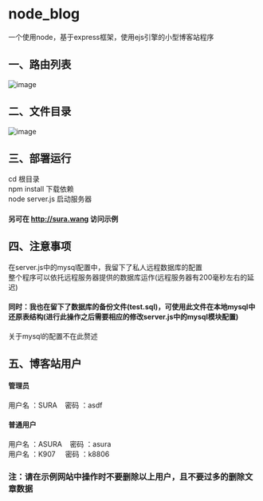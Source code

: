 # node_blog

一个使用node，基于express框架，使用ejs引擎的小型博客站程序

## 一、路由列表
![image](https://github.com/SURA907/node_blog/raw/master/router_list.png)<br>
## 二、文件目录
![image](https://github.com/SURA907/node_blog/raw/master/file_tree.png)<br>
## 三、部署运行
 cd 根目录<br>
 npm install        下载依赖<br>
 node server.js     启动服务器<br>

 #### 另可在 http://sura.wang 访问示例

## 四、注意事项
 在server.js中的mysql配置中，我留下了私人远程数据库的配置<br>
 整个程序可以依托远程服务器提供的数据库运作(远程服务器有200毫秒左右的延迟)
 #### 同时：我也在留下了数据库的备份文件(test.sql)，可使用此文件在本地mysql中还原表结构(进行此操作之后需要相应的修改server.js中的mysql模块配置)
 关于mysql的配置不在此赘述

## 五、博客站用户
 #### 管理员
 用户名 ：SURA&nbsp;&nbsp;&nbsp;&nbsp;密码 ：asdf
 #### 普通用户
 用户名 ：ASURA&nbsp;&nbsp;&nbsp;&nbsp;密码 ：asura<br>
 用户名 ：K907&nbsp;&nbsp;&nbsp;&nbsp;&nbsp;密码 ：k8806

### 注：请在示例网站中操作时不要删除以上用户，且不要过多的删除文章数据